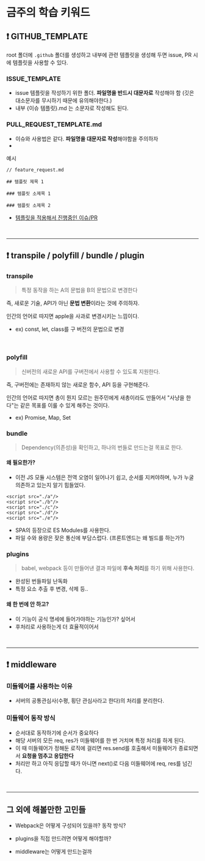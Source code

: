 # 금주의 학습 키워드

## ❗️ GITHUB_TEMPLATE

root 폴더에 `.github` 폴더를 생성하고 내부에 관련 템플릿을 생성해 두면 issue, PR 시에 템플릿을 사용할 수 있다.

### ISSUE_TEMPLATE 

- issue 템플릿을 작성하기 위한 폴더. **파일명을 반드시 대문자로** 작성해야 함 (깃은 대소문자를 무시하기 때문에 유의해야한다.)
- 내부 {이슈 템플릿}.md 는 소문자로 작성해도 된다.

### PULL_REQUEST_TEMPLATE.md

- 이슈와 사용법은 같다. **파일명을 대문자로 작성**해야함을 주의하자 
- 
예시 

```markedonw
// feature_request.md

## 템플릿 제목 1

### 템플릿 소제목 1

### 템플릿 소제목 2 

```

- [템플릿을 적용해서 진행중인 이슈/PR](https://github.com/woowa-techcamp-2021/deal-19/issues)

<br/>
<hr/>

## ❗️ transpile / polyfill / bundle / plugin

### transpile

> 특정 동작을 하는 A의 문법을 B의 문법으로 변경한다

즉, 새로운 기술, API가 아닌 **문법 변환**이라는 것에 주의하자.

인간의 언어로 따지면 apple을 사과로 변경시키는 느낌이다.

- ex) const, let, class를 구 버전의 문법으로 변경

<br/>

### polyfill

> 신버전의 새로운 API를 구버전에서 사용할 수 있도록 지원한다.

즉, 구버전에는 존재하지 않는 새로운 함수, API 등을 구현해준다.

인간의 언어로 따지면 총이 뭔지 모르는 원주민에게 새총이라도 만들어서 "사냥을 한다"는 같은 목표를 이룰 수 있게 해주는 것이다. 

- ex) Promise, Map, Set 

### bundle 

> Dependency(의존성)을 확인하고, 하나의 번들로 만드는걸 목표로 한다.

#### 왜 필요한가?

- 이전 JS 모듈 시스템은 전역 오염이 일어나기 쉽고, 순서를 지켜야하며, 누가 누굴 의존하고 있는지 알기 힘들었다.

```
<script src="./a"/>
<script src="./b"/>
<script src="./c"/>
<script src="./d"/>
<script src="./e"/>
```

- SPA의 등장으로 ES Modules를 사용한다.
- 파일 수와 용량은 잦은 통신에 부담스럽다. (프론트엔드는 왜 빌드를 하는가?)

### plugins

> babel, webpack 등이 만들어낸 결과 파일에 **후속 처리**를 하기 위해 사용한다.

- 완성된 번들파일 난독화
- 특정 요소 추출 후 변경, 삭제 등..

#### 왜 한 번에 안 하고?

- 이 기능이 공식 명세에 들어가야하는 기능인가? 싶어서
- 후처리로 사용하는게 더 효율적이어서 

<br/>
<hr/>

## ❗️ middleware 

### 미들웨어를 사용하는 이유

- 서버의 공통관심사(수평, 횡단 관심사라고 한다)의 처리를 분리한다.

### 미들웨어 동작 방식

- 순서대로 동작하기에 순서가 중요하다
- 해당 서버의 모든 req, res가 미들웨어를 한 번 거치며 특정 처리를 하게 된다.
- 이 때 미들웨어가 정해둔 로직에 걸리면 res.send를 호출해서 미들웨어가 종료되면서 **요청을 멈추고 응답한다**
- 처리만 하고 아직 응답할 때가 아니면 next()로 다음 미들웨어에 req, res를 넘긴다.

<br/>
<hr/>

## 그 외에 해볼만한 고민들

- Webpack은 어떻게 구성되어 있을까? 동작 방식?

- plugins을 직접 만드려면 어떻게 해야할까?

- middleware는 어떻게 만드는걸까 
